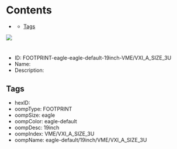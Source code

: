 



Contents
========

* [](#)
	* [Tags](#tags)
  
![][im]
# 

- ID: FOOTPRINT-eagle-eagle-default-19inch-VME/VXI_A_SIZE_3U
- Name: 
- Description: 

## Tags

- hexID: 
- oompType: FOOTPRINT
- oompSize: eagle
- oompColor: eagle-default
- oompDesc: 19inch
- oompIndex: VME/VXI_A_SIZE_3U
- oompName: eagle-default/19inch/VME/VXI_A_SIZE_3U



[im]: image.png
